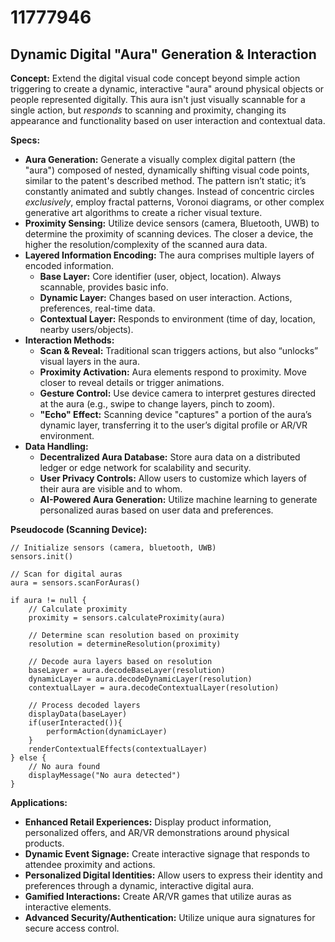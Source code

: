 # 11777946

## Dynamic Digital "Aura" Generation & Interaction

**Concept:** Extend the digital visual code concept beyond simple action triggering to create a dynamic, interactive "aura" around physical objects or people represented digitally. This aura isn't just visually scannable for a single action, but *responds* to scanning and proximity, changing its appearance and functionality based on user interaction and contextual data.

**Specs:**

*   **Aura Generation:** Generate a visually complex digital pattern (the "aura") composed of nested, dynamically shifting visual code points, similar to the patent's described method. The pattern isn’t static; it’s constantly animated and subtly changes. Instead of concentric circles *exclusively*, employ fractal patterns, Voronoi diagrams, or other complex generative art algorithms to create a richer visual texture.
*   **Proximity Sensing:** Utilize device sensors (camera, Bluetooth, UWB) to determine the proximity of scanning devices. The closer a device, the higher the resolution/complexity of the scanned aura data.
*   **Layered Information Encoding:** The aura comprises multiple layers of encoded information.
    *   **Base Layer:** Core identifier (user, object, location). Always scannable, provides basic info.
    *   **Dynamic Layer:** Changes based on user interaction. Actions, preferences, real-time data.
    *   **Contextual Layer:** Responds to environment (time of day, location, nearby users/objects).
*   **Interaction Methods:**
    *   **Scan & Reveal:** Traditional scan triggers actions, but also “unlocks” visual layers in the aura.
    *   **Proximity Activation:** Aura elements respond to proximity. Move closer to reveal details or trigger animations.
    *   **Gesture Control:** Use device camera to interpret gestures directed at the aura (e.g., swipe to change layers, pinch to zoom).
    *   **"Echo" Effect:** Scanning device "captures" a portion of the aura’s dynamic layer, transferring it to the user’s digital profile or AR/VR environment.
*   **Data Handling:**
    *   **Decentralized Aura Database:**  Store aura data on a distributed ledger or edge network for scalability and security.
    *   **User Privacy Controls:**  Allow users to customize which layers of their aura are visible and to whom.
    *   **AI-Powered Aura Generation:** Utilize machine learning to generate personalized auras based on user data and preferences.

**Pseudocode (Scanning Device):**

```
// Initialize sensors (camera, bluetooth, UWB)
sensors.init()

// Scan for digital auras
aura = sensors.scanForAuras()

if aura != null {
    // Calculate proximity
    proximity = sensors.calculateProximity(aura)

    // Determine scan resolution based on proximity
    resolution = determineResolution(proximity)

    // Decode aura layers based on resolution
    baseLayer = aura.decodeBaseLayer(resolution)
    dynamicLayer = aura.decodeDynamicLayer(resolution)
    contextualLayer = aura.decodeContextualLayer(resolution)

    // Process decoded layers
    displayData(baseLayer)
    if(userInteracted()){
        performAction(dynamicLayer)
    }
    renderContextualEffects(contextualLayer)
} else {
    // No aura found
    displayMessage("No aura detected")
}
```

**Applications:**

*   **Enhanced Retail Experiences:** Display product information, personalized offers, and AR/VR demonstrations around physical products.
*   **Dynamic Event Signage:** Create interactive signage that responds to attendee proximity and actions.
*   **Personalized Digital Identities:**  Allow users to express their identity and preferences through a dynamic, interactive digital aura.
*   **Gamified Interactions:** Create AR/VR games that utilize auras as interactive elements.
*   **Advanced Security/Authentication:** Utilize unique aura signatures for secure access control.